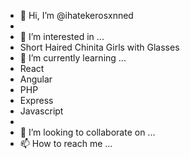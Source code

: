 - 👋 Hi, I’m @ihatekerosxnned
- 
- 👀 I’m interested in ...
- Short Haired Chinita Girls with Glasses
- 🌱 I’m currently learning ...
- React
- Angular
- PHP
- Express
- Javascript
- 
- 💞️ I’m looking to collaborate on ...
- 📫 How to reach me ...
